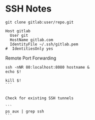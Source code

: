 # SSH Notes #


`git clone gitlab:user/repo.git`

```ssh
Host gitlab
  User git
  HostName gitlab.com
  IdentityFile ~/.ssh/gitlab.pem
#  IdentitiesOnly yes
```


Remote Port Forwarding

````
ssh -nNR 80:localhost:8080 hostname &
echo $!

kill $!
```


Check for existing SSH tunnels

```
ps aux | grep ssh
```